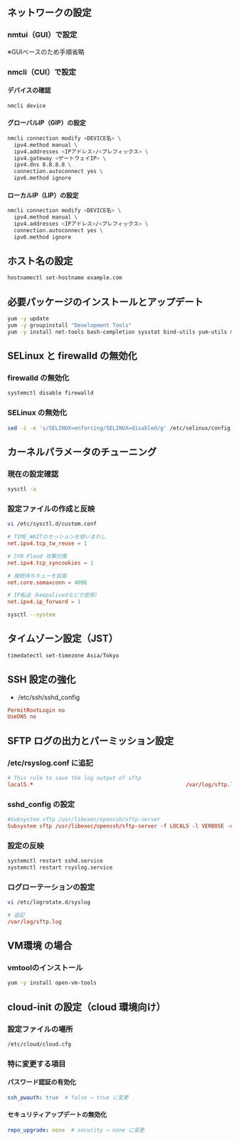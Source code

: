 ## ネットワークの設定

### nmtui（GUI）で設定  
※GUIベースのため手順省略  

### nmcli（CUI）で設定
#### デバイスの確認

```bash
nmcli device
```

#### グローバルIP（GIP）の設定

```bash
nmcli connection modify <DEVICE名> \
  ipv4.method manual \
  ipv4.addresses <IPアドレス>/<プレフィックス> \
  ipv4.gateway <ゲートウェイIP> \
  ipv4.dns 8.8.8.8 \
  connection.autoconnect yes \
  ipv6.method ignore
```

#### ローカルIP（LIP）の設定

```bash
nmcli connection modify <DEVICE名> \
  ipv4.method manual \
  ipv4.addresses <IPアドレス>/<プレフィックス> \
  connection.autoconnect yes \
  ipv6.method ignore
```

## ホスト名の設定

```bash
hostnamectl set-hostname example.com
```

## 必要パッケージのインストールとアップデート

```bash
yum -y update
yum -y groupinstall "Development Tools"
yum -y install net-tools bash-completion sysstat bind-utils yum-utils mlocate lsof
```

## SELinux と firewalld の無効化
### firewalld の無効化

```bash
systemctl disable firewalld
```

### SELinux の無効化

```bash
sed -i -e 's/SELINUX=enforcing/SELINUX=disabled/g' /etc/selinux/config
```

## カーネルパラメータのチューニング

### 現在の設定確認

```bash
sysctl -a
```

### 設定ファイルの作成と反映

```bash
vi /etc/sysctl.d/custom.conf
```

```conf
# TIME_WAITのセッションを使いまわし
net.ipv4.tcp_tw_reuse = 1

# SYN Flood 攻撃対策
net.ipv4.tcp_syncookies = 1

# 接続待ちキューを拡張
net.core.somaxconn = 4096

# IP転送（keepalivedなどで使用）
net.ipv4.ip_forward = 1
```

```bash
sysctl --system
```

## タイムゾーン設定（JST）

```bash
timedatectl set-timezone Asia/Tokyo
```

## SSH 設定の強化
- /etc/ssh/sshd_config

```conf
PermitRootLogin no
UseDNS no
```

## SFTP ログの出力とパーミッション設定
### /etc/rsyslog.conf に追記

```conf
# This rule to save the log output of sftp
local5.*                                                /var/log/sftp.log
```

### sshd_config の設定

```conf
#Subsystem sftp	/usr/libexec/openssh/sftp-server
Subsystem sftp /usr/libexec/openssh/sftp-server -f LOCAL5 -l VERBOSE -u 002
```

### 設定の反映

```bash
systemctl restart sshd.service
systemctl restart rsyslog.service
```

### ログローテーションの設定

```bash
vi /etc/logrotate.d/syslog
```

```conf
# 追記
/var/log/sftp.log 
```

## VM環境 の場合
### vmtoolのインストール

```bash
yum -y install open-vm-tools
```

## cloud-init の設定（cloud 環境向け）
### 設定ファイルの場所

```bash
/etc/cloud/cloud.cfg
```

### 特に変更する項目
#### パスワード認証の有効化

```yaml
ssh_pwauth: true  # false → true に変更
```

#### セキュリティアップデートの無効化

```yaml
repo_upgrade: none  # security → none に変更
```